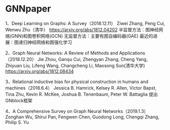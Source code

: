 # GNNpaper
1、Deep Learning on Graphs: A Survey（2018.12.11）
Ziwei Zhang, Peng Cui, Wenwu Zhu（清华）
https://arxiv.org/abs/1812.04202
半监督方法：图神经网络(GNN)和图卷积网络(GCN)
无监督方法：主要有图自编码器(GAE)
最近的进展：图递归神经网络和图强化学习

2、Graph Neural Networks: A Review of Methods and Applications（2018.12.20）
Jie Zhou, Ganqu Cui, Zhengyan Zhang, Cheng Yang, Zhiyuan Liu, Lifeng Wang, Changcheng Li, Maosong Sun(清华大学)
https://arxiv.org/abs/1812.08434

3、Relational inductive bias for physical construction in humans and   machines（2018.6.4）
Jessica B. Hamrick, Kelsey R. Allen, Victor Bapst, Tina Zhu, Kevin R. McKee, Joshua B. Tenenbaum, Peter W. Battaglia
提出GNblock框架

4、A Comprehensive Survey on Graph Neural Networks（2019.1.3）
Zonghan Wu, Shirui Pan, Fengwen Chen, Guodong Long, Chengqi Zhang, Philip S. Yu
